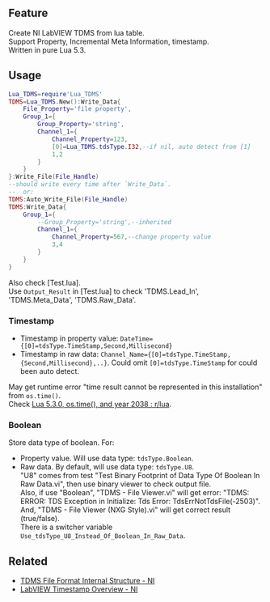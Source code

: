 ## Feature
Create NI LabVIEW TDMS from lua table.  
Support Property, Incremental Meta Information, timestamp.  
Written in pure Lua 5.3.

## Usage
```lua
Lua_TDMS=require'Lua_TDMS'
TDMS=Lua_TDMS.New():Write_Data{
	File_Property='file property',
	Group_1={
		Group_Property='string',
		Channel_1={
			Channel_Property=123,
			[0]=Lua_TDMS.tdsType.I32,--if nil, auto detect from [1]
			1,2
		}
	}
}:Write_File(File_Handle)
--should write every time after `Write_Data`.
--	or:
TDMS:Auto_Write_File(File_Handle)
TDMS:Write_Data{
	Group_1={
		--Group_Property='string',--inherited
		Channel_1={
			Channel_Property=567,--change property value
			3,4
		}
	}
}

```
Also check [Test.lua].  
Use `Output_Result` in [Test.lua] to check 'TDMS.Lead_In', 'TDMS.Meta_Data', 'TDMS.Raw_Data'.

### Timestamp
- Timestamp in property value:
  `DateTime={[0]=tdsType.TimeStamp,Second,Millisecond}`
- Timestamp in raw data:
  `Channel_Name={[0]=tdsType.TimeStamp,{Second,Millisecond},..}`.
	Could omit `[0]=tdsType.TimeStamp` for could been auto detect.
	
May get runtime error "time result cannot be represented in this installation" from `os.time()`.  
Check [Lua 5.3.0, os.time(), and year 2038 : r/lua](https://www.reddit.com/r/lua/comments/1dcpotn/comment/l82vazx/).
	
### Boolean
Store data type of boolean. For:
- Property value. Will use data type: `tdsType.Boolean`.
- Raw data. By default, will use data type: `tdsType.U8`.  
  "U8" comes from test "Test Binary Footprint of Data Type Of Boolean In Raw Data.vi", then use binary viewer to check output file.  
	Also, if use "Boolean", "TDMS - File Viewer.vi" will get error: "TDMS: ERROR: TDS Exception in Initialize: Tds Error: TdsErrNotTdsFile(-2503)".  
	And, "TDMS - File Viewer (NXG Style).vi" will get correct result (true/false).  
	There is a switcher variable `Use_tdsType_U8_Instead_Of_Boolean_In_Raw_Data`.

## Related
- [TDMS File Format Internal Structure - NI](https://www.ni.com/en/support/documentation/supplemental/07/tdms-file-format-internal-structure.html)
-	[LabVIEW Timestamp Overview - NI](https://www.ni.com/en/support/documentation/supplemental/08/labview-timestamp-overview.html)
